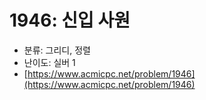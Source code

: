 # 1946: 신입 사원

- 분류: 그리디, 정렬
- 난이도: 실버 1
- [https://www.acmicpc.net/problem/1946](https://www.acmicpc.net/problem/1946)